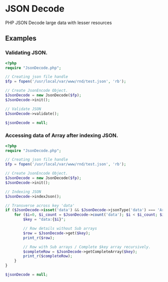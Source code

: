 # JSON Decode
 
PHP JSON Decode large data with lesser resources
 

## Examples
 

### Validating JSON.
 
```PHP
<?php
require "JsonDecode.php";

// Creating json file handle
$fp = fopen('/usr/local/var/www/rnd/test.json', 'rb');

// Create JsonEncode Object.
$JsonDecode = new JsonDecode($fp);
$JsonDecode->init();

// Validate JSON
$JsonDecode->validate();

$jsonDecode = null;
```

### Accessing data of Array after indexing JSON.
 
```PHP
<?php
require "JsonDecode.php";

// Creating json file handle
$fp = fopen('/usr/local/var/www/rnd/test.json', 'rb');

// Create JsonEncode Object.
$JsonDecode = new JsonDecode($fp);
$JsonDecode->init();

// Indexing JSON
$JsonDecode->indexJson();

// Transverse across key 'data'
if ($JsonDecode->isset('data') && $JsonDecode->jsonType('data') === 'Array') {
    for ($i=0, $i_count = $JsonDecode->count('data'); $i < $i_count; $i++) {
        $key = "data:{$i}";

        // Row details without Sub arrays
        $row = $JsonDecode->get($key);
        print_r($row);

        // Row with Sub arrays / Complete $key array recursively.
        $completeRow = $JsonDecode->getCompleteArray($key);
        print_r($completeRow);
    }
}

$jsonDecode = null;
```

